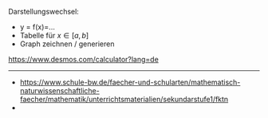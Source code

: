 
Darstellungswechsel:
- y = f(x)=...
- Tabelle für $x  \in [a,b]$ 
- Graph zeichnen / generieren











https://www.desmos.com/calculator?lang=de





---
- https://www.schule-bw.de/faecher-und-schularten/mathematisch-naturwissenschaftliche-faecher/mathematik/unterrichtsmaterialien/sekundarstufe1/fktn
- 